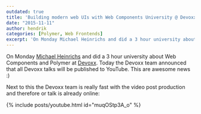 ```yaml
---
outdated: true
title: 'Building modern web UIs with Web Components University @ Devoxx'
date: "2015-11-11"
author: hendrik
categories: [Polymer, Web Frontends]
excerpt: 'On Monday Michael Heinrichs and did a 3 hour university about Web Components and Polymer at Devoxx. Today the Devoxx team announced that all Devoxx talks will be published to YouTube.'
---
```

On Monday [Michael Heinrichs](https://twitter.com/net0pyr) and did a 3 hour university about Web Components and Polymer at [Devoxx](http://www.devoxx.be). Today the Devoxx team announced that all Devoxx talks will be published to YouTube. This are awesome news :)

Next to this the Devoxx team is really fast with the video post production and therefore or talk is already online:

{% include posts/youtube.html id="muqOStp3A_o" %}
